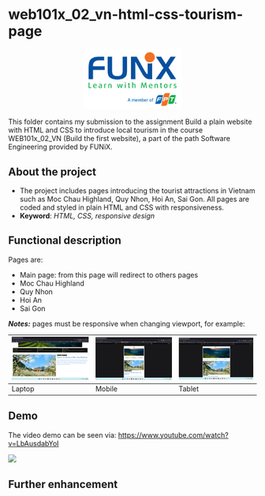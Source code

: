 # web101x_02_vn-html-css-tourism-page

<p align="center"><a href="https://funix.edu.vn/gioi-thieu-funix/"><img src="/res/image/funix.png" width="200"/></a></p>

 This folder contains my submission to the assignment Build a plain website with HTML and CSS to introduce local tourism in the course WEB101x_02_VN (Build the first website), a part of the path Software Engineering provided by FUNiX.



## About the project

- The project includes pages introducing the tourist attractions in Vietnam such as Moc Chau Highland, Quy Nhon, Hoi An, Sai Gon. All pages are coded and styled in plain HTML and CSS with responsiveness.
- **Keyword**: _HTML, CSS, responsive design_

## Functional description
Pages are:
- Main page: from this page will redirect to others pages
- Moc Chau Highland
- Quy Nhon
- Hoi An
- Sai Gon

_**Notes:**_ pages must be responsive when changing viewport, for example:

| ![](res/image/tourism_full.png)   | ![](res/image/tourism_mobile.png)     |![](res/image/tourism_ipad.png)     |
| :------------- | :------------- | :------------- |
|Laptop   | Mobile  | Tablet  |



## Demo

The video demo can be seen via: https://www.youtube.com/watch?v=LbAusdabYoI

![](res/image/demo_tourism.gif)


## Further enhancement
